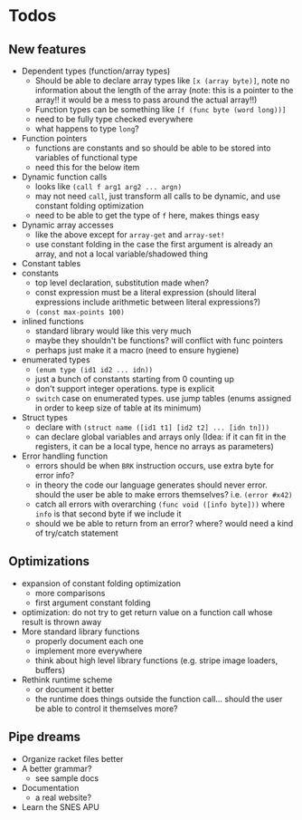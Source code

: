 # Todos

## New features

* Dependent types (function/array types)
  - Should be able to declare array types like `[x (array byte)]`, note no
    information about the length of the array (note: this is a pointer to
    the array!! it would be a mess to pass around the actual array!!)
  - Function types can be something like `[f (func byte (word long))]`
  - need to be fully type checked everywhere
  - what happens to type `long`?
* Function pointers
  - functions are constants and so should be able to be stored into variables
    of functional type
  - need this for the below item
* Dynamic function calls
  - looks like `(call f arg1 arg2 ... argn)`
  - may not need `call`, just transform all calls to be dynamic, and use
    constant folding optimization
  - need to be able to get the type of `f` here, makes things easy
* Dynamic array accesses
  - like the above except for `array-get` and `array-set!`
  - use constant folding in the case the first argument is already an array,
    and not a local variable/shadowed thing
* Constant tables
* constants
  - top level declaration, substitution made when?
  - const expression must be a literal expression (should literal expressions
    include arithmetic between literal expressions?)
  - `(const max-points 100)`
* inlined functions
  - standard library would like this very much
  - maybe they shouldn't be functions? will conflict with func pointers
  - perhaps just make it a macro (need to ensure hygiene)
* enumerated types
  - `(enum type (id1 id2 ... idn))`
  - just a bunch of constants starting from 0 counting up
  - don't support integer operations. type is explicit
  - `switch` case on enumerated types. use jump tables (enums assigned in order
    to keep size of table at its minimum)
* Struct types
  - declare with `(struct name ([id1 t1] [id2 t2] ... [idn tn]))`
  - can declare global variables and arrays only (Idea: if it can fit in the
    registers, it can be a local type, hence no arrays as parameters)
* Error handling function
  - errors should be when `BRK` instruction occurs, use extra byte for error
    info?
  - in theory the code our language generates should never error. should the
    user be able to make errors themselves? i.e. `(error #x42)`
  - catch all errors with overarching `(func void ([info byte]))` where `info`
    is that second byte if we include it
  - should we be able to return from an error? where? would need a kind of
    try/catch statement

## Optimizations

* expansion of constant folding optimization
  - more comparisons
  - first argument constant folding
* optimization: do not try to get return value on a function call whose result
  is thrown away
* More standard library functions
  - properly document each one
  - implement more everywhere
  - think about high level library functions (e.g. stripe image loaders,
    buffers)
* Rethink runtime scheme
  - or document it better
  - the runtime does things outside the function call... should the user be
    able to control it themselves more?

## Pipe dreams

* Organize racket files better
* A better grammar?
  - see sample docs
* Documentation
  - a real website?
* Learn the SNES APU
